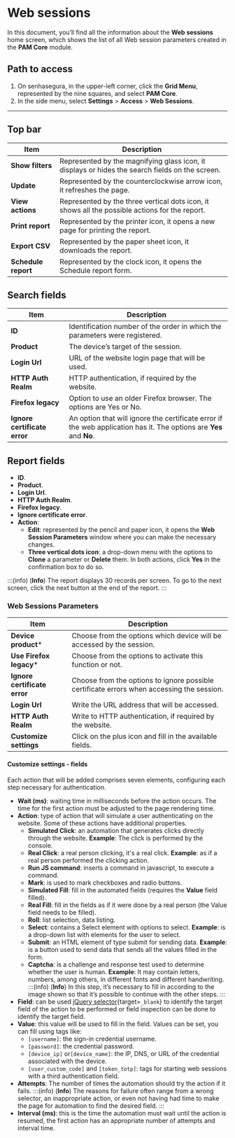 # Web sessions

In this document, you’ll find all the information about the **Web sessions** home screen, which shows the list of all Web session parameters created in the **PAM Core** module.

## Path to access

1. On senhasegura, in the upper-left corner, click the **Grid Menu**, represented by the nine squares, and select **PAM Core**.
2. In the side menu, select **Settings** > **Access** > **Web Sessions**.

---
## Top bar
**Item**|**Description**
|---|---|
**Show filters**|Represented by the magnifying glass icon, it displays or hides the search fields on the screen.
**Update**|Represented by the counterclockwise arrow icon, it refreshes the page.
**View actions**|Represented by the three vertical dots icon, it shows all the possible actions for the report.
**Print report**|Represented by the printer icon, it opens a new page for printing the report.
**Export CSV**|Represented by the paper sheet icon, it downloads the report.
**Schedule report**|Represented by the clock icon, it opens the Schedule report form.

## Search fields
| **Item**| **Description**|
|---|---|
| **ID**| Identification number of the order in which the parameters were registered.|
| **Product**| The device’s target of the session.|
| **Login Url**| URL of the website login page that will be used.|
| **HTTP Auth Realm**| HTTP authentication, if required by the website.|
| **Firefox legacy**| Option to use an older Firefox browser. The options are Yes or No.|
| **Ignore certificate error** | An option that will ignore the certificate error if the web application has it. The options are **Yes** and **No**. |


## Report fields

* **ID**.
* **Product**.
* **Login Url**.
* **HTTP Auth Realm**.
* **Firefox legacy**.
* **Ignore certificate error**.
* **Action**:
    * **Edit**: represented by the pencil and paper icon, it opens the **Web Session Parameters** window where you can make the necessary changes.
    * **Three vertical dots icon**: a drop-down menu with the options to **Clone** a parameter or **Delete** them. In both actions, click **Yes** in the confirmation box to do so.

:::(info) (**Info**)
The report displays 30 records per screen. To go to the next screen, click the next button at the end of the report.
:::

### Web Sessions Parameters

**Item**|**Description**
---|---
**Device product***|Choose from the options which device will be accessed by the session.
**Use Firefox legacy***|Choose from the options to activate this function or not.
**Ignore certificate error**|Choose from the options to ignore possible certificate errors when accessing the session.
**Login Url**|Write the URL address that will be accessed.
**HTTP Auth Realm**|Write to HTTP authentication, if required by the website.
**Customize settings**|Click on the plus icon and fill in the available fields. 


#### Customize settings - fields
Each action that will be added comprises seven elements, configuring each step necessary for authentication.

* **Wait (ms)**: waiting time in milliseconds before the action occurs. The time for the first action must be adjusted to the page rendering time.
* **Action**: type of action that will simulate a user authenticating on the website. Some of these actions have additional properties.
    * **Simulated Click**: an automation that generates clicks directly through the website. **Example**: The click is performed by the console.
    * **Real Click**: a real person clicking, it's a real click. **Example**: as if a real person performed the clicking action.
    * **Run JS command**: inserts a command in javascript, to execute a command.
    * **Mark**: is used to mark checkboxes and radio buttons.
    * **Simulated Fill**: fill in the automated fields (requires the **Value** field filled).
    * **Real Fill**: fill in the fields as if it were done by a real person (the Value field needs to be filled).
    * **Roll**: list selection, data listing.
    * **Select**: contains a Select element with options to select. **Example**: is a drop-down list with elements for the user to select.
    * **Submit**: an HTML element of type submit for sending data. **Example**: is a button used to send data that sends all the values ​​filled in the form.
    * **Captcha**: is a challenge and response test used to determine whether the user is human. **Example**: It may contain letters, numbers, among others, in different fonts and different handwriting.
        :::(info) (**Info**)
        In this step, it’s necessary to fill in according to the image shown so that it’s possible to continue with the other steps.
        :::
* **Field**: can be used [jQuery selector](https://api.jquery.com/category/selectors/){target=`_blank`} to identify the target field of the action to be performed or field inspection can be done to identify the target field.
* **Value**: this value will be used to fill in the field. Values ​​can be set, you can fill using tags like:
    * `[username]`: the sign-in credential username.
    * `[password]`: the credential password.
    * `[device_ip]` or`[device_name]`: the IP, DNS, or URL of the credential associated with the device.
    * `[user_custom_code]` and `[token_totp]`: tags for starting web sessions with a third authentication field.
* **Attempts**: The number of times the automation should try the action if it fails.
    :::(info) (**Info**)
    The reasons for failure often range from a wrong selector, an inappropriate action, or even not having had time to make the page for automation to find the desired field.
    :::
* **Interval (ms)**: this is the time the automation must wait until the action is resumed, the first action has an appropriate number of attempts and interval time.
